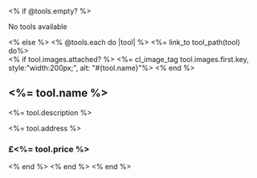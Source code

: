    <div class="grid backing">
      <% if @tools.empty? %>
        <p>No tools available</p>
      <% else %>
        <% @tools.each do |tool| %>
          <%= link_to tool_path(tool) do%>
            <div class="card-tool">
              <% if tool.images.attached? %>
                <%= cl_image_tag tool.images.first.key, style:"width:200px;", alt: "#{tool.name}"%>
              <% end %>
              <div class="card-tool-info">
                <div>
                  <h2><%= tool.name %></h2>
                  <p><%= tool.description %></p>
                  <i class="fa-solid fa-location-pin location"></i> <%= tool.address %>
                </div>
                <div class="card-tool-pricing">
                  <h3>£<%= tool.price %></h3>
                </div>
              </div>
            </div>
          <% end %>
        <% end %>
      <% end %>
    </div>
